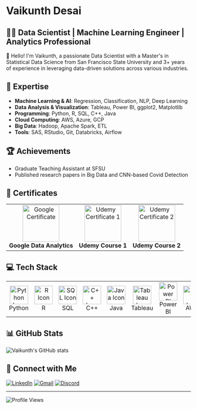 # Vaikunth Desai

## 👨‍💻 Data Scientist | Machine Learning Engineer | Analytics Professional

👋 Hello! I'm Vaikunth, a passionate Data Scientist with a Master's in Statistical Data Science from San Francisco State University and 3+ years of experience in leveraging data-driven solutions across various industries.

## 🚀 Expertise

- **Machine Learning & AI**: Regression, Classification, NLP, Deep Learning
- **Data Analysis & Visualization**: Tableau, Power BI, ggplot2, Matplotlib
- **Programming**: Python, R, SQL, C++, Java
- **Cloud Computing**: AWS, Azure, GCP
- **Big Data**: Hadoop, Apache Spark, ETL
- **Tools**: SAS, RStudio, Git, Databricks, Airflow

## 🏆 Achievements

- Graduate Teaching Assistant at SFSU
- Published research papers in Big Data and CNN-based Covid Detection

## 📜 Certificates

<table align="center">
  <tr>
    <td align="center">
      <img src="https://img.icons8.com/color/100/000000/google-logo.png" alt="Google Certificate" width="100" height="100"/><br>
      <b>Google Data Analytics</b>
    </td>
    <td align="center">
      <img src="https://img.icons8.com/color/100/000000/udemy.png" alt="Udemy Certificate 1" width="100" height="100"/><br>
      <b>Udemy Course 1</b>
    </td>
    <td align="center">
      <img src="https://img.icons8.com/color/100/000000/udemy.png" alt="Udemy Certificate 2" width="100" height="100"/><br>
      <b>Udemy Course 2</b>
    </td>
  </tr>
</table>

## 💻 Tech Stack

<table align="center">
  <tr>
    <td align="center">
      <img src="https://img.icons8.com/?size=50&id=13441&format=png" alt="Python Icon" width="50" height="50"/><br>
      Python
    </td>
    <td align="center">
      <img src="https://img.icons8.com/?size=50&id=CLvQeiwFpit4&format=png" alt="R Icon" width="50" height="50"/><br>
      R
    </td>
    <td align="center">
      <img src="https://img.icons8.com/?size=50&id=13406&format=png" alt="SQL Icon" width="50" height="50"/><br>
      SQL
    </td>
    <td align="center">
      <img src="https://img.icons8.com/?size=50&id=40669&format=png" alt="C++ Icon" width="50" height="50"/><br>
      C++
    </td>
    <td align="center">
      <img src="https://img.icons8.com/?size=50&id=13679&format=png" alt="Java Icon" width="50" height="50"/><br>
      Java
    </td>
    <td align="center">
      <img src="https://img.icons8.com/?size=50&id=9Kvi1p1F0tUo&format=png" alt="Tableau Icon" width="50" height="50"/><br>
      Tableau
    </td>
    <td align="center">
      <img src="https://img.icons8.com/?size=50&id=3sGOUDo9nJ4k&format=png" alt="Power BI Icon" width="50" height="50"/><br>
      Power BI
    </td>
    <td align="center">
      <img src="https://img.icons8.com/?size=50&id=33039&format=png" alt="AWS Icon" width="50" height="50"/><br>
      AWS
    </td>
    <td align="center">
      <img src="https://img.icons8.com/?size=50&id=VLKafOkk3sBX&format=png" alt="Azure Icon" width="50" height "50"/><br> 
      Azure
    </td>
    <td align="center">
      <img src="https://img.icons8.com/?size=50&id=WHRLQdbEXQ16&format=png" alt ="GCP Icon "width =" 50 "height =" 50 "/><br> 
      GCP
    </td>
  </tr>
</table>

## 📊 GitHub Stats

![Vaikunth's GitHub stats](https://github-readme-stats.vercel.app/api?username=vaikunthd&show_icons=true&theme=radical)

## 🤝 Connect with Me

[![LinkedIn](https://img.shields.io/badge/-LinkedIn-0077B5?style=flat-square&logo=linkedin&logoColor=white)](https://www.linkedin.com/in/vaikunth-desai/)
[![Gmail](https://img.shields.io/badge/-Gmail-D14836?style=flat-square&logo=gmail&logoColor=white)](mailto:vdclassifier@gmail.com)
[![Discord](https://img.shields.io/badge/-Discord-7289DA?style=flat-square&logo=discord&logoColor=white)](https://discordapp.com/users/vudesai#6786)

---

![Profile Views](https://komarev.com/ghpvc/?username=vaikunthd&color=blue)
